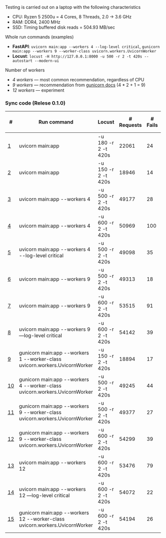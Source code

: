 Testing is carried out on a laptop with the following characteristics
- CPU: Ryzen 5 2500u = 4 Cores, 8 Threads, 2.0 -> 3.6 GHz
- RAM: DDR4, 2400 MHz
- SSD: Timing buffered disk reads = 504.93 MB/sec


Whole run commands (examples)
- **FastAPI**: `uvicorn main:app --workers 4 --log-level critical`, `gunicorn main:app --workers 9 --worker-class uvicorn.workers.UvicornWorker`
- **Locust**: `locust -H http://127.0.0.1:8000 -u 500 -r 2 -t 420s --autostart --modern-ui`

Number of workers
- *4 workers* — most common recommendation, regardless of CPU
- *9 workers* — recommendation from [gunicorn docs](https://docs.gunicorn.org/en/latest/design.html#how-many-workers)
  (4 * 2 + 1 = 9)
- *12 workers* — experiment


### Sync code (Relese 0.1.0)

| **#**                                                                 | **Run command**                                                             | **Locust**          | **# Requests** | **# Fails** | **Median (ms)** | **90%ile (ms)** | **99%ile (ms)** | **Average (ms)** | **Min (ms)** | **Max (ms)** | **Average size (bytes)** | **Current RPS** | **Current Failures/s** |
|-----------------------------------------------------------------------| --------------------------------------------------------------------------- | ------------------- | -------------- | ----------- | --------------- | --------------- | --------------- | ---------------- | ------------ | ------------ | ------------------------ | --------------- | ---------------------- |
| [1](https://denis-k2.github.io/reports/sync_code/report_1.html)                                 | uvicorn main:app                                                            | -u 180 -r 2 -t 420s | 22061          | 24          | 74              | 200             | 340             | 96.7             | 2            | 565          | 9809.42                  | 58.6            | 0.1                    |
| [2](https://denis-k2.github.io/reports/sync_code/report_2.html)  | uvicorn main:app                                                            | -u 150 -r 2 -t 420s | 18946          | 14          | 47              | 120             | 290             | 62.62            | 2            | 462          | 9766.72                  | 49.5            | 0                      |
| [3](https://denis-k2.github.io/reports/sync_code/report_3.html)  | uvicorn main:app --workers 4                                                | -u 500 -r 2 -t 420s | 49177          | 28          | 33              | 85              | 310             | 46.87            | 2            | 636          | 9771.8                   | 163             | 0                      |
| [4](https://denis-k2.github.io/reports/sync_code/report_4.html)  | uvicorn main:app --workers 4                                                | -u 600 -r 2 -t 420s | 50969          | 100         | 64              | 730             | 1400            | 233.56           | 2            | 4026         | 9737.25                  | 168.2           | 1.1                    |
| [5](https://denis-k2.github.io/reports/sync_code/report_5.html) | uvicorn main:app --workers 4 --log-level critical                           | -u 500 -r 2 -t 420s | 49098          | 35          | 31              | 78              | 300             | 44.06            | 2            | 468          | 9809.99                  | 163.3           | 0.1                    |
| [6](https://denis-k2.github.io/reports/sync_code/report_6.html) | uvicorn main:app --workers 9                                                | -u 500 -r 2 -t 420s | 49313          | 18          | 28              | 56              | 290             | 36.44            | 2            | 498          | 9735.94                  | 164.3           | 0                      |
| [7](https://denis-k2.github.io/reports/sync_code/report_7.html) | uvicorn main:app --workers 9                                                | -u 600 -r 2 -t 420s | 53515          | 91          | 40              | 210             | 560             | 84.52            | 2            | 1046         | 9730.86                  | 188             | 1                      |
| [8](https://denis-k2.github.io/reports/sync_code/report_8.html) | uvicorn main:app --workers 9 —log-level critical                            | -u 600 -r 2 -t 420s | 54142          | 39          | 29              | 72              | 320             | 42.23            | 1            | 596          | 9746.39                  | 199.8           | 0.1                    |
| [9](https://denis-k2.github.io/reports/sync_code/report_9.html) | gunicorn main:app --workers 1 --worker-class uvicorn.workers.UvicornWorker  | -u 150 -r 2 -t 420s | 18894          | 17          | 44              | 120             | 260             | 59.52            | 1            | 401          | 9841.12                  | 49.6            | 0                      |
| [10](https://denis-k2.github.io/reports/sync_code/report_10.html) | gunicorn main:app --workers 4 --worker-class uvicorn.workers.UvicornWorker  | -u 500 -r 2 -t 420s | 49245          | 44          | 33              | 84              | 320             | 47.63            | 2            | 773          | 9747.66                  | 163.5           | 0.5                    |
| [11](https://denis-k2.github.io/reports/sync_code/report_11.html) | gunicorn main:app --workers 9 --worker-class uvicorn.workers.UvicornWorker  | -u 500 -r 2 -t 420s | 49377          | 27          | 29              | 58              | 290             | 37               | 2            | 467          | 9718.23                  | 163             | 0                      |
| [12](https://denis-k2.github.io/reports/sync_code/report_12.html) | gunicorn main:app --workers 9 --worker-class uvicorn.workers.UvicornWorker  | -u 600 -r 2 -t 420s | 54299          | 39          | 30              | 62              | 300             | 39.04            | 2            | 453          | 9729.45                  | 199.5           | 0.1                    |
| [13](https://denis-k2.github.io/reports/sync_code/report_13.html) | uvicorn main:app --workers 12                                               | -u 600 -r 2 -t 420s | 53476          | 79          | 38              | 180             | 520             | 76.51            | 2            | 1275         | 9740.91                  | 194.1           | 0.8                    |
| [14](https://denis-k2.github.io/reports/sync_code/report_14.html) | uvicorn main:app --workers 12 —log-level critical                           | -u 600 -r 2 -t 420s | 54072          | 22          | 29              | 71              | 320             | 41.38            | 2            | 503          | 9706.6                   | 192.6           | 0                      |
| [15](https://denis-k2.github.io/reports/sync_code/report_15.html) | gunicorn main:app --workers 12 --worker-class uvicorn.workers.UvicornWorker | -u 600 -r 2 -t 420s | 54194          | 26          | 30              | 59              | 300             | 38.12            | 2            | 485          | 9715.03                  | 195.8           | 0.1                    |




